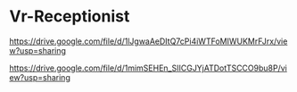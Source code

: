 # Vr-Receptionist
https://drive.google.com/file/d/1lJgwaAeDItQ7cPi4iWTFoMIWUKMrFJrx/view?usp=sharing


https://drive.google.com/file/d/1mimSEHEn_SIICGJYjATDotTSCCO9bu8P/view?usp=sharing
